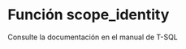 ﻿---
Autogenerated: true
---

# Función  scope_identity

Consulte la documentación en el manual de T-SQL
